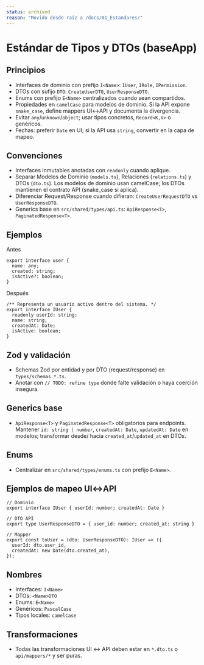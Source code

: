 ```yaml
---
status: archived
reason: "Movido desde raíz a /docs/01_Estandares/"
---
```

<!-- Contenido original de TYPES_STANDARD.md a continuación -->

# Estándar de Tipos y DTOs (baseApp)

## Principios
- Interfaces de dominio con prefijo `I<Name>`: `IUser`, `IRole`, `IPermission`.
- DTOs con sufijo `DTO`: `CreateUserDTO`, `UserResponseDTO`.
- Enums con prefijo `E<Name>` centralizados cuando sean compartidos.
- Propiedades en `camelCase` para modelos de dominio. Si la API expone `snake_case`, define mappers UI↔API y documenta la divergencia.
- Evitar `any`/`unknown`/`object`; usar tipos concretos, `Record<K,V>` o genéricos.
- Fechas: preferir `Date` en UI; si la API usa `string`, convertir en la capa de mapeo.

## Convenciones
- Interfaces inmutables anotadas con `readonly` cuando aplique.
- Separar Modelos de Dominio (`models.ts`), Relaciones (`relations.ts`) y DTOs (`dto.ts`). Los modelos de dominio usan camelCase; los DTOs mantienen el contrato API (snake_case si aplica).
- Diferenciar Request/Response cuando difieran: `CreateUserRequestDTO` vs `UserResponseDTO`.
- Generics base en `src/shared/types/api.ts`: `ApiResponse<T>`, `PaginatedResponse<T>`.

## Ejemplos
Antes
```
export interface user {
  name: any;
  created: string;
  isActive?: boolean;
}
```
Después
```
/** Representa un usuario activo dentro del sistema. */
export interface IUser {
  readonly userId: string;
  name: string;
  createdAt: Date;
  isActive: boolean;
}
```

## Zod y validación
- Schemas Zod por entidad y por DTO (request/response) en `types/schemas.*.ts`.
- Anotar con `// TODO: refine type` donde falte validación o haya coerción insegura.

## Generics base
- `ApiResponse<T>` y `PaginatedResponse<T>` obligatorios para endpoints. Mantener `id: string | number`, `createdAt: Date`, `updatedAt: Date` en modelos; transformar desde/ hacia `created_at`/`updated_at` en DTOs.

## Enums
- Centralizar en `src/shared/types/enums.ts` con prefijo `E<Name>`.

## Ejemplos de mapeo UI↔API
```
// Dominio
export interface IUser { userId: number; createdAt: Date }

// DTO API
export type UserResponseDTO = { user_id: number; created_at: string }

// Mapper
export const toUser = (dto: UserResponseDTO): IUser => ({
  userId: dto.user_id,
  createdAt: new Date(dto.created_at),
});
```

## Nombres
- Interfaces: `I<Name>`
- DTOs: `<Name>DTO`
- Enums: `E<Name>`
- Genéricos: `PascalCase`
- Tipos locales: `camelCase`

## Transformaciones
- Todas las transformaciones UI ↔ API deben estar en `*.dto.ts` o `api/mappers/*` y ser puras.
